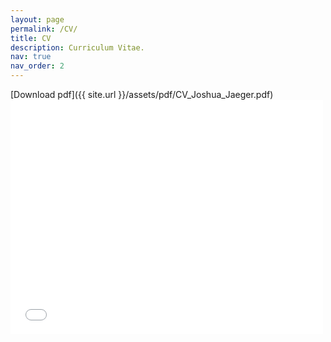 ```yaml
---
layout: page
permalink: /CV/
title: CV
description: Curriculum Vitae.
nav: true
nav_order: 2
---
```



[Download pdf]({{ site.url }}/assets/pdf/CV_Joshua_Jaeger.pdf)
<embed src="{{ site.url }}/assets/pdf/CV_Joshua_Jaeger.pdf" width="500" height="375" type="application/pdf"/>